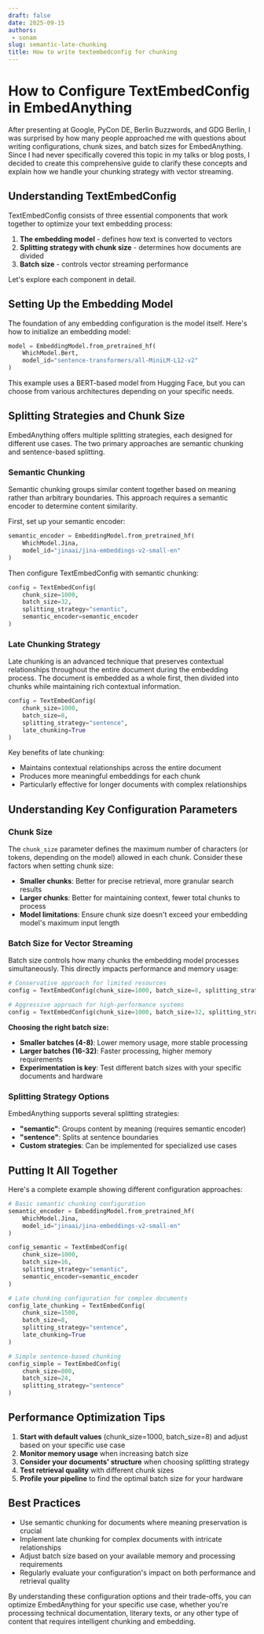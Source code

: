 ```yaml
---
draft: false 
date: 2025-09-15
authors: 
 - sonam
slug: semantic-late-chunking
title: How to write textembedconfig for chunking
---
```

# How to Configure TextEmbedConfig in EmbedAnything

After presenting at Google, PyCon DE, Berlin Buzzwords, and GDG Berlin, I was surprised by how many people approached me with questions about writing configurations, chunk sizes, and batch sizes for EmbedAnything. Since I had never specifically covered this topic in my talks or blog posts, I decided to create this comprehensive guide to clarify these concepts and explain how we handle your chunking strategy with vector streaming.

<!-- more -->


## Understanding TextEmbedConfig

TextEmbedConfig consists of three essential components that work together to optimize your text embedding process:

1. **The embedding model** - defines how text is converted to vectors
2. **Splitting strategy with chunk size** - determines how documents are divided
3. **Batch size** - controls vector streaming performance

Let's explore each component in detail.

## Setting Up the Embedding Model

The foundation of any embedding configuration is the model itself. Here's how to initialize an embedding model:

```python
model = EmbeddingModel.from_pretrained_hf(
    WhichModel.Bert, 
    model_id="sentence-transformers/all-MiniLM-L12-v2"
)
```

This example uses a BERT-based model from Hugging Face, but you can choose from various architectures depending on your specific needs.

## Splitting Strategies and Chunk Size

EmbedAnything offers multiple splitting strategies, each designed for different use cases. The two primary approaches are semantic chunking and sentence-based splitting.

### Semantic Chunking

Semantic chunking groups similar content together based on meaning rather than arbitrary boundaries. This approach requires a semantic encoder to determine content similarity.

First, set up your semantic encoder:

```python
semantic_encoder = EmbeddingModel.from_pretrained_hf(
    WhichModel.Jina, 
    model_id="jinaai/jina-embeddings-v2-small-en"
)
```

Then configure TextEmbedConfig with semantic chunking:

```python
config = TextEmbedConfig(
    chunk_size=1000,
    batch_size=32,
    splitting_strategy="semantic",
    semantic_encoder=semantic_encoder
)
```

### Late Chunking Strategy

Late chunking is an advanced technique that preserves contextual relationships throughout the entire document during the embedding process. The document is embedded as a whole first, then divided into chunks while maintaining rich contextual information.

```python
config = TextEmbedConfig(
    chunk_size=1000,
    batch_size=8,
    splitting_strategy="sentence",
    late_chunking=True
)
```

Key benefits of late chunking:
- Maintains contextual relationships across the entire document
- Produces more meaningful embeddings for each chunk
- Particularly effective for longer documents with complex relationships

## Understanding Key Configuration Parameters

### Chunk Size
The `chunk_size` parameter defines the maximum number of characters (or tokens, depending on the model) allowed in each chunk. Consider these factors when setting chunk size:

- **Smaller chunks**: Better for precise retrieval, more granular search results
- **Larger chunks**: Better for maintaining context, fewer total chunks to process
- **Model limitations**: Ensure chunk size doesn't exceed your embedding model's maximum input length

### Batch Size for Vector Streaming
Batch size controls how many chunks the embedding model processes simultaneously. This directly impacts performance and memory usage:

```python
# Conservative approach for limited resources
config = TextEmbedConfig(chunk_size=1000, batch_size=8, splitting_strategy="sentence")

# Aggressive approach for high-performance systems
config = TextEmbedConfig(chunk_size=1000, batch_size=32, splitting_strategy="semantic")
```

**Choosing the right batch size:**
- **Smaller batches (4-8)**: Lower memory usage, more stable processing
- **Larger batches (16-32)**: Faster processing, higher memory requirements
- **Experimentation is key**: Test different batch sizes with your specific documents and hardware

### Splitting Strategy Options

EmbedAnything supports several splitting strategies:

- **"semantic"**: Groups content by meaning (requires semantic encoder)
- **"sentence"**: Splits at sentence boundaries
- **Custom strategies**: Can be implemented for specialized use cases

## Putting It All Together

Here's a complete example showing different configuration approaches:

```python
# Basic semantic chunking configuration
semantic_encoder = EmbeddingModel.from_pretrained_hf(
    WhichModel.Jina, 
    model_id="jinaai/jina-embeddings-v2-small-en"
)

config_semantic = TextEmbedConfig(
    chunk_size=1000,
    batch_size=16,
    splitting_strategy="semantic",
    semantic_encoder=semantic_encoder
)

# Late chunking configuration for complex documents
config_late_chunking = TextEmbedConfig(
    chunk_size=1500,
    batch_size=8,
    splitting_strategy="sentence",
    late_chunking=True
)

# Simple sentence-based chunking
config_simple = TextEmbedConfig(
    chunk_size=800,
    batch_size=24,
    splitting_strategy="sentence"
)
```

## Performance Optimization Tips

1. **Start with default values** (chunk_size=1000, batch_size=8) and adjust based on your specific use case
2. **Monitor memory usage** when increasing batch size
3. **Consider your documents' structure** when choosing splitting strategy
4. **Test retrieval quality** with different chunk sizes
5. **Profile your pipeline** to find the optimal batch size for your hardware

## Best Practices

- Use semantic chunking for documents where meaning preservation is crucial
- Implement late chunking for complex documents with intricate relationships
- Adjust batch size based on your available memory and processing requirements
- Regularly evaluate your configuration's impact on both performance and retrieval quality

By understanding these configuration options and their trade-offs, you can optimize EmbedAnything for your specific use case, whether you're processing technical documentation, literary texts, or any other type of content that requires intelligent chunking and embedding.